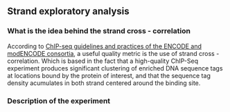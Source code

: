 
## Strand exploratory analysis

### What is the idea behind the strand cross - correlation


According to [ChIP-seq guidelines and practices of the ENCODE and modENCODE consortia](http://www.ncbi.nlm.nih.gov/pmc/articles/PMC3431496/), a useful quality metric is the use of strand cross - correlation. Which is based in the fact that a high-quality ChIP-Seq experiment produces significant clustering of enriched DNA sequence tags at locations bound by the protein of interest, and that the sequence tag density acumulates in both strand centered around the binding site.


### Description of the experiment







